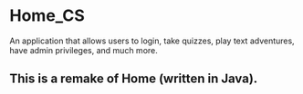 # Home_CS
An application that allows users to login, take quizzes, play text adventures, have admin privileges, and much more.

## This is a remake of Home (written in Java).
